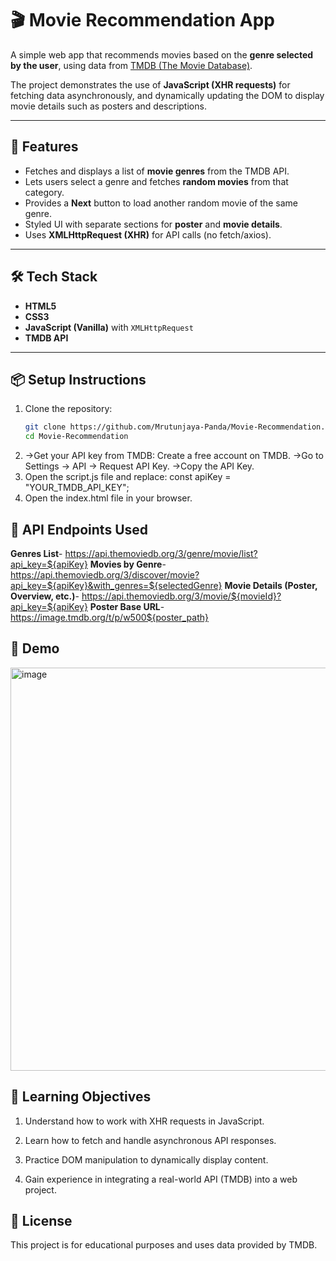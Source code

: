# 🎬 Movie Recommendation App  

A simple web app that recommends movies based on the **genre selected by the user**, using data from [TMDB (The Movie Database)](https://www.themoviedb.org/).  

The project demonstrates the use of **JavaScript (XHR requests)** for fetching data asynchronously, and dynamically updating the DOM to display movie details such as posters and descriptions.  

---

## 🚀 Features
- Fetches and displays a list of **movie genres** from the TMDB API.  
- Lets users select a genre and fetches **random movies** from that category.  
- Provides a **Next** button to load another random movie of the same genre.  
- Styled UI with separate sections for **poster** and **movie details**.  
- Uses **XMLHttpRequest (XHR)** for API calls (no fetch/axios).  

---

## 🛠️ Tech Stack
- **HTML5**  
- **CSS3**  
- **JavaScript (Vanilla)** with `XMLHttpRequest`  
- **TMDB API**  

---

## 📦 Setup Instructions
1. Clone the repository:  
   ```bash
   git clone https://github.com/Mrutunjaya-Panda/Movie-Recommendation.git
   cd Movie-Recommendation
2. ->Get your API key from TMDB: Create a free account on TMDB.
   ->Go to Settings → API → Request API Key.
   ->Copy the API Key.
3. Open the script.js file and replace:
   const apiKey = "YOUR_TMDB_API_KEY";
4. Open the index.html file in your browser.
   

## 🔑 API Endpoints Used

**Genres List**- https://api.themoviedb.org/3/genre/movie/list?api_key=${apiKey}
**Movies by Genre**- https://api.themoviedb.org/3/discover/movie?api_key=${apiKey}&with_genres=${selectedGenre}
**Movie Details (Poster, Overview, etc.)**- https://api.themoviedb.org/3/movie/${movieId}?api_key=${apiKey}
**Poster Base URL**- https://image.tmdb.org/t/p/w500${poster_path}

## 📸 Demo
<img width="1350" height="645" alt="image" src="https://github.com/user-attachments/assets/f2544833-3262-4231-b8ce-190048d338b4" />

## 🎯 Learning Objectives

1. Understand how to work with XHR requests in JavaScript.

2. Learn how to fetch and handle asynchronous API responses.

3. Practice DOM manipulation to dynamically display content.

4. Gain experience in integrating a real-world API (TMDB) into a web project.

## 📝 License

This project is for educational purposes and uses data provided by TMDB.
